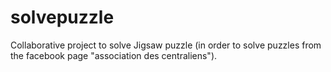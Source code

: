 # solvepuzzle

Collaborative project to solve Jigsaw puzzle (in order to solve puzzles from the facebook page "association des centraliens").

